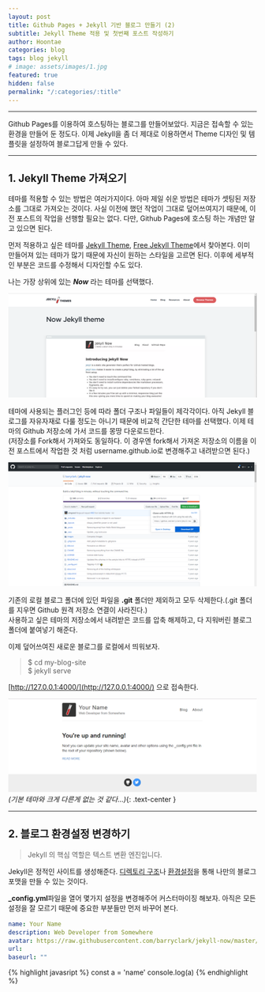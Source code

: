 ```yaml
---
layout: post
title: Github Pages + Jekyll 기반 블로그 만들기 (2)
subtitle: Jekyll Theme 적용 및 첫번째 포스트 작성하기
author: Hoontae
categories: blog
tags: blog jekyll
# image: assets/images/1.jpg
featured: true
hidden: false
permalink: "/:categories/:title"
---
```


---

Github Pages를 이용하여 호스팅하는 블로그를 만들어보았다. 지금은 접속할 수 있는 환경을 만들어 둔 정도다. 이제 Jekyll을 좀 더 제대로 이용하면서 Theme 디자인 및 템플릿을 설정하여 블로그답게 만들 수 있다.

---

## **1. Jekyll Theme 가져오기**

테마를 적용할 수 있는 방법은 여러가지이다. 아마 제일 쉬운 방법은 테마가 셋팅된 저장소를 그대로 가져오는 것이다. 사실 이전에 했던 작업이 그대로 덮어쓰여지기 때문에, 이전 포스트의 작업을 선행할 필요는 없다. 다만, Github Pages에 호스팅 하는 개념만 알고 있으면 된다.

먼저 적용하고 싶은 테마를 [Jekyll Theme](http://jekyllthemes.org/), [Free Jekyll Theme](http://jekyllthemes.io/free)에서 찾아본다. 이미 만들어져 있는 테마가 많기 때문에 자신이 원하는 스타일을 고르면 된다. 이후에 세부적인 부분은 코드를 수정해서 디자인할 수도 있다.

나는 가장 상위에 있는 ***Now*** 라는 테마를 선택했다.

![Now Jekyll theme](/img/posts/2-now.png)

테마에 사용되는 플러그인 등에 따라 폴더 구조나 파일들이 제각각이다. 아직 Jekyll 블로그를 자유자재로 다룰 정도는 아니기 때문에 비교적 간단한 테마를 선택했다. 이제 테마의 Github 저장소에 가서 코드를 몽땅 다운로드한다.  
(저장소를 Fork해서 가져와도 동일하다. 이 경우엔 fork해서 가져온 저장소의 이름을 이전 포스트에서 작업한 것 처럼 username.github.io로 변경해주고 내려받으면 된다.)

![Now Github Repository](/img/posts/2-now-github.png)

기존의 로컬 블로그 폴더에 있던 파일을 **.git** 폴더만 제외하고 모두 삭제한다.(.git 폴더를 지우면 Github 원격 저장소 연결이 사라진다.)  
사용하고 싶은 테마의 저장소에서 내려받은 코드를 압축 해제하고, 다 지워버린 블로그 폴더에 붙여넣기 해준다.

이제 덮어쓰여진 새로운 블로그를 로컬에서 띄워보자.

> $ cd my-blog-site  
> $ jekyll serve

[http://127.0.0.1:4000/](http://127.0.0.1:4000/) 으로 접속한다.

![Blog page updated](/img/posts/2-now-github-page.png)
_(기본 테마와 크게 다른게 없는 것 같다...)_{: .text-center }

---

## **2. 블로그 환경설정 변경하기**

>Jekyll 의 핵심 역할은 텍스트 변환 엔진입니다.  

Jekyll은 정적인 사이트를 생성해준다. [디렉토리 구조](https://jekyllrb-ko.github.io/docs/structure/)나 [환경설정](https://jekyllrb-ko.github.io/docs/configuration/)을 통해 나만의 블로그 포맷을 만들 수 있는 것이다.  

**_config.yml**파일을 열어 몇가지 설정을 변경해주어 커스터마이징 해보자. 아직은 모든 설정을 잘 모르기 때문에 중요한 부분들만 먼저 바꾸어 본다.

~~~ yml
name: Your Name
description: Web Developer from Somewhere
avatar: https://raw.githubusercontent.com/barryclark/jekyll-now/master/images/jekyll-logo.png
url:
baseurl: ""
~~~  

{% highlight javasript %}
const a = 'name'
console.log(a)
{% endhighlight %}
